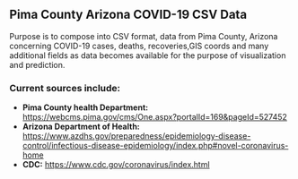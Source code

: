 ## Pima County Arizona COVID-19 CSV Data
Purpose is to compose into CSV format, data from Pima County, Arizona concerning COVID-19 cases, deaths, recoveries,GIS coords and many additional fields as data becomes available for the purpose of visualization and prediction. 
### Current sources include:
 *  **Pima County health Department:** https://webcms.pima.gov/cms/One.aspx?portalId=169&pageId=527452
 *  **Arizona Department of Health:** https://www.azdhs.gov/preparedness/epidemiology-disease-control/infectious-disease-epidemiology/index.php#novel-coronavirus-home
  * **CDC:** https://www.cdc.gov/coronavirus/index.html
  
  
